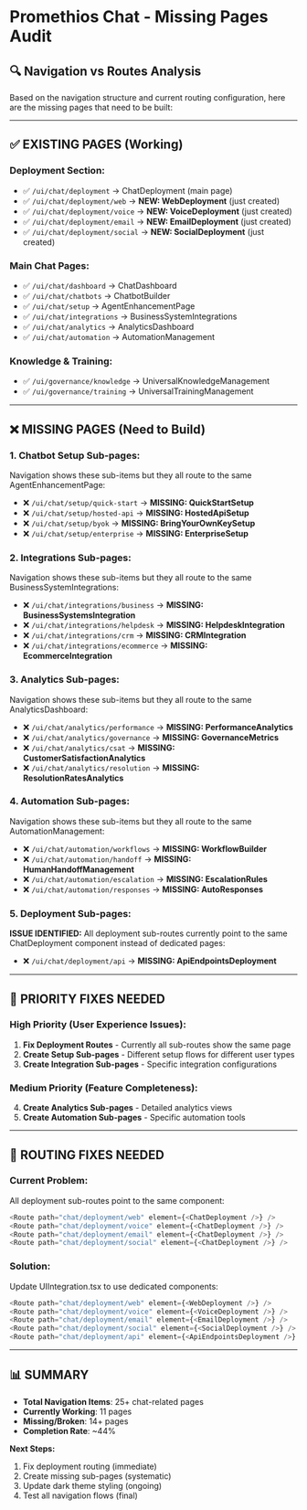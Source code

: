# Promethios Chat - Missing Pages Audit

## 🔍 **Navigation vs Routes Analysis**

Based on the navigation structure and current routing configuration, here are the missing pages that need to be built:

---

## ✅ **EXISTING PAGES (Working)**

### **Deployment Section:**
- ✅ `/ui/chat/deployment` → ChatDeployment (main page)
- ✅ `/ui/chat/deployment/web` → **NEW: WebDeployment** (just created)
- ✅ `/ui/chat/deployment/voice` → **NEW: VoiceDeployment** (just created)  
- ✅ `/ui/chat/deployment/email` → **NEW: EmailDeployment** (just created)
- ✅ `/ui/chat/deployment/social` → **NEW: SocialDeployment** (just created)

### **Main Chat Pages:**
- ✅ `/ui/chat/dashboard` → ChatDashboard
- ✅ `/ui/chat/chatbots` → ChatbotBuilder
- ✅ `/ui/chat/setup` → AgentEnhancementPage
- ✅ `/ui/chat/integrations` → BusinessSystemIntegrations
- ✅ `/ui/chat/analytics` → AnalyticsDashboard
- ✅ `/ui/chat/automation` → AutomationManagement

### **Knowledge & Training:**
- ✅ `/ui/governance/knowledge` → UniversalKnowledgeManagement
- ✅ `/ui/governance/training` → UniversalTrainingManagement

---

## ❌ **MISSING PAGES (Need to Build)**

### **1. Chatbot Setup Sub-pages:**
Navigation shows these sub-items but they all route to the same AgentEnhancementPage:
- ❌ `/ui/chat/setup/quick-start` → **MISSING: QuickStartSetup**
- ❌ `/ui/chat/setup/hosted-api` → **MISSING: HostedApiSetup**
- ❌ `/ui/chat/setup/byok` → **MISSING: BringYourOwnKeySetup**
- ❌ `/ui/chat/setup/enterprise` → **MISSING: EnterpriseSetup**

### **2. Integrations Sub-pages:**
Navigation shows these sub-items but they all route to the same BusinessSystemIntegrations:
- ❌ `/ui/chat/integrations/business` → **MISSING: BusinessSystemsIntegration**
- ❌ `/ui/chat/integrations/helpdesk` → **MISSING: HelpdeskIntegration**
- ❌ `/ui/chat/integrations/crm` → **MISSING: CRMIntegration**
- ❌ `/ui/chat/integrations/ecommerce` → **MISSING: EcommerceIntegration**

### **3. Analytics Sub-pages:**
Navigation shows these sub-items but they all route to the same AnalyticsDashboard:
- ❌ `/ui/chat/analytics/performance` → **MISSING: PerformanceAnalytics**
- ❌ `/ui/chat/analytics/governance` → **MISSING: GovernanceMetrics**
- ❌ `/ui/chat/analytics/csat` → **MISSING: CustomerSatisfactionAnalytics**
- ❌ `/ui/chat/analytics/resolution` → **MISSING: ResolutionRatesAnalytics**

### **4. Automation Sub-pages:**
Navigation shows these sub-items but they all route to the same AutomationManagement:
- ❌ `/ui/chat/automation/workflows` → **MISSING: WorkflowBuilder**
- ❌ `/ui/chat/automation/handoff` → **MISSING: HumanHandoffManagement**
- ❌ `/ui/chat/automation/escalation` → **MISSING: EscalationRules**
- ❌ `/ui/chat/automation/responses` → **MISSING: AutoResponses**

### **5. Deployment Sub-pages:**
**ISSUE IDENTIFIED:** All deployment sub-routes currently point to the same ChatDeployment component instead of dedicated pages:
- ❌ `/ui/chat/deployment/api` → **MISSING: ApiEndpointsDeployment**

---

## 🎯 **PRIORITY FIXES NEEDED**

### **High Priority (User Experience Issues):**
1. **Fix Deployment Routes** - Currently all sub-routes show the same page
2. **Create Setup Sub-pages** - Different setup flows for different user types
3. **Create Integration Sub-pages** - Specific integration configurations

### **Medium Priority (Feature Completeness):**
4. **Create Analytics Sub-pages** - Detailed analytics views
5. **Create Automation Sub-pages** - Specific automation tools

---

## 🔧 **ROUTING FIXES NEEDED**

### **Current Problem:**
All deployment sub-routes point to the same component:
```typescript
<Route path="chat/deployment/web" element={<ChatDeployment />} />
<Route path="chat/deployment/voice" element={<ChatDeployment />} />
<Route path="chat/deployment/email" element={<ChatDeployment />} />
<Route path="chat/deployment/social" element={<ChatDeployment />} />
```

### **Solution:**
Update UIIntegration.tsx to use dedicated components:
```typescript
<Route path="chat/deployment/web" element={<WebDeployment />} />
<Route path="chat/deployment/voice" element={<VoiceDeployment />} />
<Route path="chat/deployment/email" element={<EmailDeployment />} />
<Route path="chat/deployment/social" element={<SocialDeployment />} />
<Route path="chat/deployment/api" element={<ApiEndpointsDeployment />} />
```

---

## 📊 **SUMMARY**

- **Total Navigation Items**: 25+ chat-related pages
- **Currently Working**: 11 pages
- **Missing/Broken**: 14+ pages
- **Completion Rate**: ~44%

**Next Steps:**
1. Fix deployment routing (immediate)
2. Create missing sub-pages (systematic)
3. Update dark theme styling (ongoing)
4. Test all navigation flows (final)

